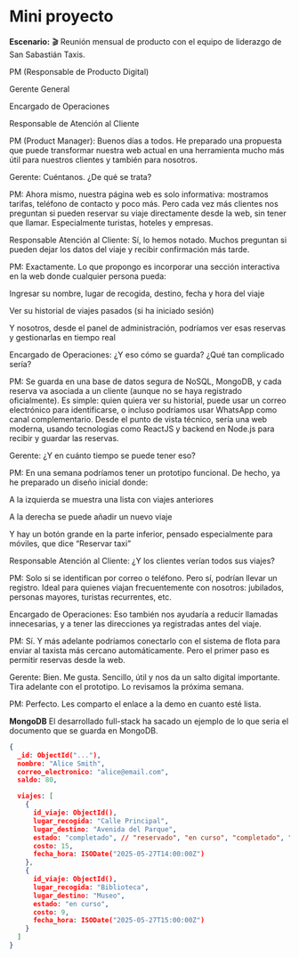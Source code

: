 # Mini proyecto

**Escenario:**
🎬  Reunión mensual de producto con el equipo de liderazgo de San Sabastián Taxis.


PM (Responsable de Producto Digital)

Gerente General

Encargado de Operaciones

Responsable de Atención al Cliente

PM (Product Manager):
Buenos días a todos. He preparado una propuesta que puede transformar nuestra web actual en una herramienta mucho más útil para nuestros clientes y también para nosotros.

Gerente:
Cuéntanos. ¿De qué se trata?

PM:
Ahora mismo, nuestra página web es solo informativa: mostramos tarifas, teléfono de contacto y poco más. Pero cada vez más clientes nos preguntan si pueden reservar su viaje directamente desde la web, sin tener que llamar. Especialmente turistas, hoteles y empresas.

Responsable Atención al Cliente:
Sí, lo hemos notado. Muchos preguntan si pueden dejar los datos del viaje y recibir confirmación más tarde.

PM:
Exactamente. Lo que propongo es incorporar una sección interactiva en la web donde cualquier persona pueda:

Ingresar su nombre, lugar de recogida, destino, fecha y hora del viaje

Ver su historial de viajes pasados (si ha iniciado sesión)

Y nosotros, desde el panel de administración, podríamos ver esas reservas y gestionarlas en tiempo real

Encargado de Operaciones:
¿Y eso cómo se guarda? ¿Qué tan complicado sería?

PM:
Se guarda en una base de datos segura de NoSQL, MongoDB, y cada reserva va asociada a un cliente (aunque no se haya registrado oficialmente). Es simple: quien quiera ver su historial, puede usar un correo electrónico para identificarse, o incluso podríamos usar WhatsApp como canal complementario.
Desde el punto de vista técnico, sería una web moderna, usando tecnologias como ReactJS y backend en Node.js para recibir y guardar las reservas.

Gerente:
¿Y en cuánto tiempo se puede tener eso?

PM:
En una semana podríamos tener un prototipo funcional. De hecho, ya he preparado un diseño inicial donde:

A la izquierda se muestra una lista con viajes anteriores

A la derecha se puede añadir un nuevo viaje

Y hay un botón grande en la parte inferior, pensado especialmente para móviles, que dice “Reservar taxi”

Responsable Atención al Cliente:
¿Y los clientes verían todos sus viajes?

PM:
Solo si se identifican por correo o teléfono. Pero sí, podrían llevar un registro. Ideal para quienes viajan frecuentemente con nosotros: jubilados, personas mayores, turistas recurrentes, etc.

Encargado de Operaciones:
Eso también nos ayudaría a reducir llamadas innecesarias, y a tener las direcciones ya registradas antes del viaje.

PM:
Sí. Y más adelante podríamos conectarlo con el sistema de flota para enviar al taxista más cercano automáticamente. Pero el primer paso es permitir reservas desde la web.

Gerente:
Bien. Me gusta. Sencillo, útil y nos da un salto digital importante. Tira adelante con el prototipo. Lo revisamos la próxima semana.

PM:
Perfecto. Les comparto el enlace a la demo en cuanto esté lista.


**MongoDB**
El desarrollado full-stack ha sacado un ejemplo de lo que seria el documento que se guarda en MongoDB.

```json
{
  _id: ObjectId("..."),
  nombre: "Alice Smith",
  correo_electronico: "alice@email.com",
  saldo: 80,

  viajes: [
    {
      id_viaje: ObjectId(),
      lugar_recogida: "Calle Principal",
      lugar_destino: "Avenida del Parque",
      estado: "completado", // "reservado", "en curso", "completado", "cancelado"
      costo: 15,
      fecha_hora: ISODate("2025-05-27T14:00:00Z")
    },
    {
      id_viaje: ObjectId(),
      lugar_recogida: "Biblioteca",
      lugar_destino: "Museo",
      estado: "en curso",
      costo: 9,
      fecha_hora: ISODate("2025-05-27T15:00:00Z")
    }
  ]
}
```